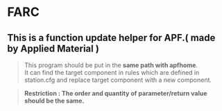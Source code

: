 # FARC
##  This is a function update helper for APF.( made by Applied Material )
> This program should be put in the **same path with apfhome**.   
  It can find the target component in rules which are defined in station.cfg and replace target component with a new component.   

> **Restriction : The order and quantity of parameter/return value should be the same.**
